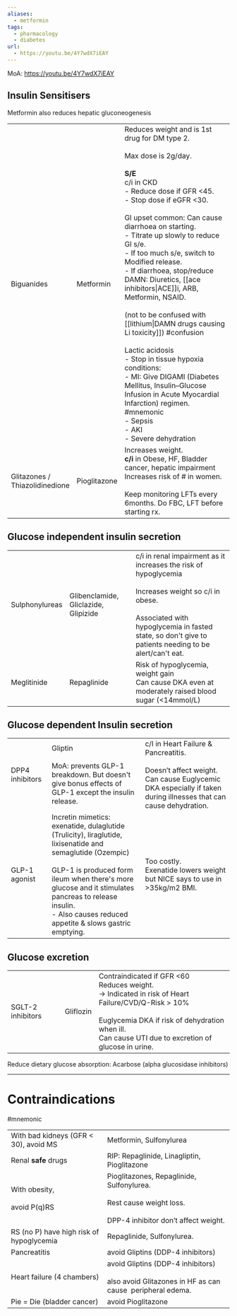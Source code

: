 ```yaml
---
aliases:
  - metformin
tags:
  - pharmacology
  - diabetes
url:
  - https://youtu.be/4Y7wdX7iEAY
---
```

MoA: https://youtu.be/4Y7wdX7iEAY
## Insulin Sensitisers
Metformin also reduces hepatic gluconeogenesis

|                                   |              |                                                                                                                                                                                                                                                                                                                                                                                                                                                                                                                                                                                                                                                                                                                                                |
| --------------------------------- | ------------ | ---------------------------------------------------------------------------------------------------------------------------------------------------------------------------------------------------------------------------------------------------------------------------------------------------------------------------------------------------------------------------------------------------------------------------------------------------------------------------------------------------------------------------------------------------------------------------------------------------------------------------------------------------------------------------------------------------------------------------------------------- |
| Biguanides                        | Metformin    | Reduces weight and is 1st drug for DM type 2.<br><br>Max dose is 2g/day.<br><br>**S/E**<br>c/i in CKD<br>- Reduce dose if GFR <45.<br>- Stop dose if eGFR <30.<br><br>GI upset common: Can cause diarrhoea on starting.<br>- Titrate up slowly to reduce GI s/e.<br>- If too much s/e, switch to Modified release.<br>- If diarrhoea, stop/reduce DAMN: Diuretics, [[ace inhibitors\|ACE]]i, ARB, Metformin, NSAID.<br><br>(not to be confused with [[lithium\|DAMN drugs causing Li toxicity]]) #confusion <br><br>Lactic acidosis<br>- Stop in tissue hypoxia conditions:<br>- MI: Give DIGAMI (Diabetes Mellitus, Insulin–Glucose Infusion in Acute Myocardial Infarction) regimen. #mnemonic <br>- Sepsis<br>- AKI<br>- Severe dehydration |
| Glitazones /<br>Thiazolidinedione | Pioglitazone | Increases weight.<br>**c/i** in Obese, HF, Bladder cancer, hepatic impairment<br>Increases risk of # in women.<br><br>Keep monitoring LFTs every 6months. Do FBC, LFT before starting rx.                                                                                                                                                                                                                                                                                                                                                                                                                                                                                                                                                      |
## Glucose independent insulin secretion

|                |                                      |                                                                                                                                                                                                                         |
| -------------- | ------------------------------------ | ----------------------------------------------------------------------------------------------------------------------------------------------------------------------------------------------------------------------- |
| Sulphonylureas | Glibenclamide, Gliclazide, Glipizide | c/i in renal impairment as it increases the risk of hypoglycemia<br><br>Increases weight so c/i in obese.<br><br>Associated with hypoglycemia in fasted state, so don't give to patients needing to be alert/can't eat. |
| Meglitinide    | Repaglinide                          | Risk of hypoglycemia, weight gain  <br>Can cause DKA even at moderately raised blood sugar (<14mmol/L)                                                                                                                  |
## Glucose dependent Insulin secretion

|                 |                                                                                                                                                                                                                                                                                     |                                                                                                                                                                   |
| --------------- | ----------------------------------------------------------------------------------------------------------------------------------------------------------------------------------------------------------------------------------------------------------------------------------- | ----------------------------------------------------------------------------------------------------------------------------------------------------------------- |
| DPP4 inhibitors | Gliptin<br><br>MoA: prevents GLP-1 breakdown. But doesn't give bonus effects of GLP-1 except the insulin release.                                                                                                                                                                   | c/I in Heart Failure & Pancreatitis.<br><br>Doesn’t affect weight.  <br>Can cause Euglycemic DKA especially if taken during illnesses that can cause dehydration. |
| GLP-1 agonist   | Incretin mimetics: exenatide, dulaglutide (Trulicity), liraglutide, lixisenatide and semaglutide (Ozempic)<br><br>GLP-1 is produced form ileum when there's more glucose and it stimulates pancreas to release insulin.<br>- Also causes reduced appetite & slows gastric emptying. | Too costly.  <br>Exenatide lowers weight but NICE says to use in >35kg/m2 BMI.                                                                                    |
## Glucose excretion

|                   |           |                                                                                                                                                                                                                       |
| ----------------- | --------- | --------------------------------------------------------------------------------------------------------------------------------------------------------------------------------------------------------------------- |
| SGLT-2 inhibitors | Gliflozin | Contraindicated if GFR <60<br>Reduces weight.<br>-> Indicated in risk of Heart Failure/CVD/Q-Risk > 10%<br><br>Euglycemia DKA if risk of dehydration when ill.<br>Can cause UTI due to excretion of glucose in urine. |
Reduce dietary glucose absorption: Acarbose (alpha glucosidase inhibitors)

---
# Contraindications
#mnemonic 

|                                          |                                                                                                                      |
| ---------------------------------------- | -------------------------------------------------------------------------------------------------------------------- |
| With bad kidneys (GFR < 30), avoid MS    | Metformin, Sulfonylurea                                                                                              |
| Renal **safe** drugs                     | RIP: Repaglinide, Linagliptin, Pioglitazone                                                                          |
| With obesity,<br><br>avoid P(q)RS        | Pioglitazones, Repaglinide, Sulfonylurea.<br><br>Rest cause weight loss.<br><br>DPP-4 inhibitor don’t affect weight. |
| RS (no P) have high risk of hypoglycemia | Repaglinide, Sulfonylurea.                                                                                           |
| Pancreatitis                             | avoid Gliptins (DDP-4 inhibitors)                                                                                    |
| Heart failure (4 chambers)               | avoid Gliptins (DDP-4 inhibitors)<br><br>also avoid Glitazones in HF as can cause  peripheral edema.                 |
| Pie = Die (bladder cancer)               | avoid Pioglitazone                                                                                                   |
